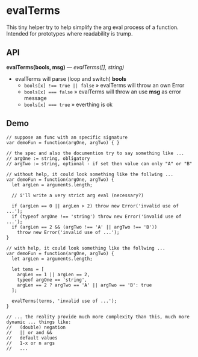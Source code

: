 # evalTerms
This tiny helper try to help simplify the arg eval process of a function.
Intended for prototypes where readability is trump.

## API
**evalTerms(bools, msg)** &#8212; *evalTerms([], string)*

- evalTerms will parse (loop and switch) **bools**
  - `bools[x] !== true || false` &#187; evalTerms will throw an own Error
  - `bools[x] === false` &#187; evalTerms will throw an use **msg** as error message
  - `bools[x] === true` &#187; everthing is ok

## Demo
    // suppose an func with an specific signature
    var demoFun = function(argOne, argTwo) { }

    // the spec and also the documention try to say something like ...
    // argOne := string, obligatory
    // argTwo := string, optional - if set then value can only "A" or "B"

    // without help, it could look something like the follwing ...
    var demoFun = function(argOne, argTwo) {
      let argLen = arguments.length;

      // i'll write a very strict arg eval (necessary?)

      if (argLen == 0 || argLen > 2) throw new Error('invalid use of ...');
      if (typeof argOne !== 'string') throw new Error('invalid use of ...');
      if (argLen == 2 && (argTwo !== 'A' || argTwo !== 'B'))
        throw new Error('invalid use of ...');
    }

    // with help, it could look something like the follwing ...
    var demoFun = function(argOne, argTwo) {
      let argLen = arguments.length;

      let tems = [
        argLen == 1 || argLen == 2,
        typeof argOne == 'string',
        argLen == 2 ? argTwo == 'A' || argTwo == 'B': true
      ];

      evalTerms(terms, 'invalid use of ...');
    }

    // ... the reality provide much more complexity than this, much more dynamic ... things like:
    //   (double) negation
    //   || or and &&
    //   default values
    //   1-x or n args
    //   ...